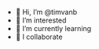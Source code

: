 - 👋 Hi, I’m @timvanb
- 👀 I’m interested
- 🌱 I’m currently learning
- 💞️ I collaborate

<!---
timvanb/timvanb is a ✨ special ✨ repository because its `README.md` (this file) appears on your GitHub profile.
You can click the Preview link to take a look at your changes.
--->
